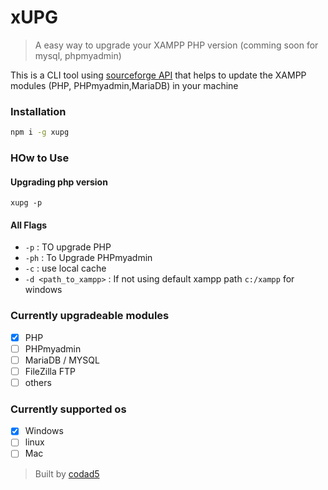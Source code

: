 # xUPG 
> A easy way to upgrade your XAMPP PHP version (comming soon for mysql, phpmyadmin)

This is a CLI tool using [sourceforge API](https://sourceforge.net/p/forge/documentation/API/) that helps to update the XAMPP modules (PHP, PHPmyadmin,MariaDB) in your machine

### Installation
```bash 
npm i -g xupg
```

### HOw to Use

#### Upgrading php version
```shell
xupg -p
```

#### All Flags 
- `-p` : TO upgrade PHP 
- `-ph` : To Upgrade PHPmyadmin
- `-c` : use local cache
- `-d <path_to_xampp>` : If not using default xampp path `c:/xampp` for windows

### Currently upgradeable modules
- [x] PHP
- [ ] PHPmyadmin
- [ ] MariaDB / MYSQL
- [ ] FileZilla FTP
- [ ] others

### Currently supported os
- [x] Windows
- [ ] linux
- [ ] Mac

> Built by [codad5](https://github.com/codad5)
